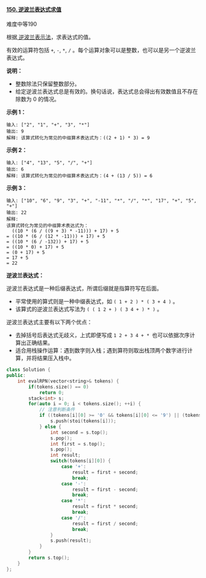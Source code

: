 #### [150. 逆波兰表达式求值](https://leetcode-cn.com/problems/evaluate-reverse-polish-notation/)

难度中等190

根据[ 逆波兰表示法](https://baike.baidu.com/item/逆波兰式/128437)，求表达式的值。

有效的运算符包括 `+`, `-`, `*`, `/` 。每个运算对象可以是整数，也可以是另一个逆波兰表达式。

 

**说明：**

- 整数除法只保留整数部分。
- 给定逆波兰表达式总是有效的。换句话说，表达式总会得出有效数值且不存在除数为 0 的情况。

 

**示例 1：**

```
输入: ["2", "1", "+", "3", "*"]
输出: 9
解释: 该算式转化为常见的中缀算术表达式为：((2 + 1) * 3) = 9
```

**示例 2：**

```
输入: ["4", "13", "5", "/", "+"]
输出: 6
解释: 该算式转化为常见的中缀算术表达式为：(4 + (13 / 5)) = 6
```

**示例 3：**

```
输入: ["10", "6", "9", "3", "+", "-11", "*", "/", "*", "17", "+", "5", "+"]
输出: 22
解释: 
该算式转化为常见的中缀算术表达式为：
  ((10 * (6 / ((9 + 3) * -11))) + 17) + 5
= ((10 * (6 / (12 * -11))) + 17) + 5
= ((10 * (6 / -132)) + 17) + 5
= ((10 * 0) + 17) + 5
= (0 + 17) + 5
= 17 + 5
= 22
```

 

**逆波兰表达式：**

逆波兰表达式是一种后缀表达式，所谓后缀就是指算符写在后面。

- 平常使用的算式则是一种中缀表达式，如 `( 1 + 2 ) * ( 3 + 4 )` 。
- 该算式的逆波兰表达式写法为 `( ( 1 2 + ) ( 3 4 + ) * )` 。

逆波兰表达式主要有以下两个优点：

- 去掉括号后表达式无歧义，上式即便写成 `1 2 + 3 4 + * `也可以依据次序计算出正确结果。
- 适合用栈操作运算：遇到数字则入栈；遇到算符则取出栈顶两个数字进行计算，并将结果压入栈中。





```c++
class Solution {
public:
    int evalRPN(vector<string>& tokens) {
        if(tokens.size() == 0)
            return 0;
        stack<int> s;
        for(auto i = 0; i < tokens.size(); ++i) {
            // 注意判断条件
            if ((tokens[i][0] >= '0' && tokens[i][0] <= '9') || (tokens[i][0] == '-' && tokens[i].size() > 1)) {
                s.push(stoi(tokens[i]));
            } else {
                int second = s.top();
                s.pop();
                int first = s.top();
                s.pop();
                int result;
                switch(tokens[i][0]) {
                    case '+':
                        result = first + second;
                        break;
                    case '-':
                        result = first - second;
                        break;
                    case '*':
                        result = first * second;
                        break;
                    case '/':
                        result = first / second;
                        break;
                }
                s.push(result);
            }
        }
        return s.top();
    }
};
```

